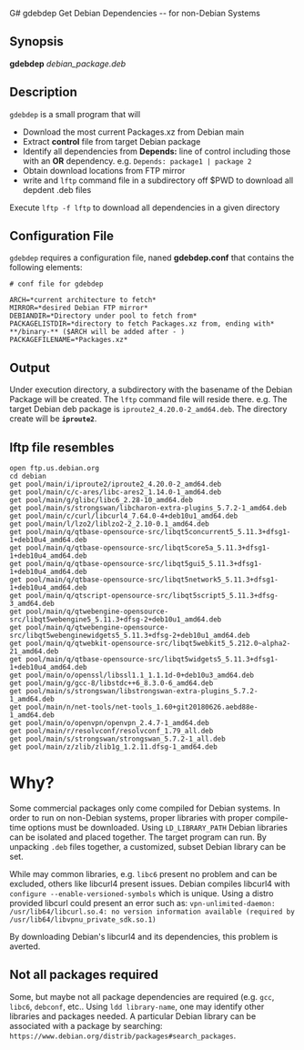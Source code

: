 G# gdebdep
Get Debian Dependencies -- for non-Debian Systems

## Synopsis
**gdebdep** *debian_package.deb*

## Description

`gdebdep` is a small program that will
* Download the most current Packages.xz from Debian main
* Extract **control** file from target Debian package
* Identify all dependencies from **Depends:** line of control including those with an **OR** dependency.
  e.g. `Depends: package1 | package 2`
* Obtain download locations from FTP mirror
* write and `lftp` command file in a subdirectory off $PWD to download all depdent .deb files

Execute `lftp -f lftp` to download all dependencies in a given directory

## Configuration File
`gdebdep` requires a configuration file, naned **gdebdep.conf** that contains the following elements:
```
# conf file for gdebdep

ARCH=*current architecture to fetch*
MIRROR=*desired Debian FTP mirror*
DEBIANDIR=*Directory under pool to fetch from*
PACKAGELISTDIR=*directory to fetch Packages.xz from, ending with* **/binary-** ($ARCH will be added after - )
PACKAGEFILENAME=*Packages.xz*
```

## Output
Under execution directory, a subdirectory with the basename of the Debian Package will be created. The `lftp` command file will reside there.
e.g. The target Debian deb package is `iproute2_4.20.0-2_amd64.deb`. The directory create will be **`iproute2`**.
## lftp file resembles
```
open ftp.us.debian.org
cd debian
get pool/main/i/iproute2/iproute2_4.20.0-2_amd64.deb
get pool/main/c/c-ares/libc-ares2_1.14.0-1_amd64.deb
get pool/main/g/glibc/libc6_2.28-10_amd64.deb
get pool/main/s/strongswan/libcharon-extra-plugins_5.7.2-1_amd64.deb
get pool/main/c/curl/libcurl4_7.64.0-4+deb10u1_amd64.deb
get pool/main/l/lzo2/liblzo2-2_2.10-0.1_amd64.deb
get pool/main/q/qtbase-opensource-src/libqt5concurrent5_5.11.3+dfsg1-1+deb10u4_amd64.deb
get pool/main/q/qtbase-opensource-src/libqt5core5a_5.11.3+dfsg1-1+deb10u4_amd64.deb
get pool/main/q/qtbase-opensource-src/libqt5gui5_5.11.3+dfsg1-1+deb10u4_amd64.deb
get pool/main/q/qtbase-opensource-src/libqt5network5_5.11.3+dfsg1-1+deb10u4_amd64.deb
get pool/main/q/qtscript-opensource-src/libqt5script5_5.11.3+dfsg-3_amd64.deb
get pool/main/q/qtwebengine-opensource-src/libqt5webengine5_5.11.3+dfsg-2+deb10u1_amd64.deb
get pool/main/q/qtwebengine-opensource-src/libqt5webenginewidgets5_5.11.3+dfsg-2+deb10u1_amd64.deb
get pool/main/q/qtwebkit-opensource-src/libqt5webkit5_5.212.0~alpha2-21_amd64.deb
get pool/main/q/qtbase-opensource-src/libqt5widgets5_5.11.3+dfsg1-1+deb10u4_amd64.deb
get pool/main/o/openssl/libssl1.1_1.1.1d-0+deb10u3_amd64.deb
get pool/main/g/gcc-8/libstdc++6_8.3.0-6_amd64.deb
get pool/main/s/strongswan/libstrongswan-extra-plugins_5.7.2-1_amd64.deb
get pool/main/n/net-tools/net-tools_1.60+git20180626.aebd88e-1_amd64.deb
get pool/main/o/openvpn/openvpn_2.4.7-1_amd64.deb
get pool/main/r/resolvconf/resolvconf_1.79_all.deb
get pool/main/s/strongswan/strongswan_5.7.2-1_all.deb
get pool/main/z/zlib/zlib1g_1.2.11.dfsg-1_amd64.deb
```

# Why?
Some commercial packages only come compiled for Debian systems. In order to run on non-Debian systems, proper libraries with proper compile-time options must be downloaded. Using `LD_LIBRARY_PATH` Debian libraries can be isolated and placed together. The target program can run. By unpacking `.deb` files together, a customized, subset Debian library can be set.

While may common libraries, e.g. `libc6` present no problem and can be excluded, others like libcurl4 present issues. Debian compiles libcurl4 with
`configure --enable-versioned-symbols` which is unique. Using a distro provided libcurl could present an error such as:
`vpn-unlimited-daemon: /usr/lib64/libcurl.so.4: no version information available (required by /usr/lib64/libvpnu_private_sdk.so.1)`

By downloading Debian's libcurl4 and its dependencies, this problem is averted.

## Not all packages required
Some, but maybe not all package dependencies are required (e.g. `gcc`, `libc6`, `debconf`, etc.. Using `ldd library-name`, one may identify other libraries and packages needed. A particular Debian library can be associated with a package by searching: `https://www.debian.org/distrib/packages#search_packages`.
